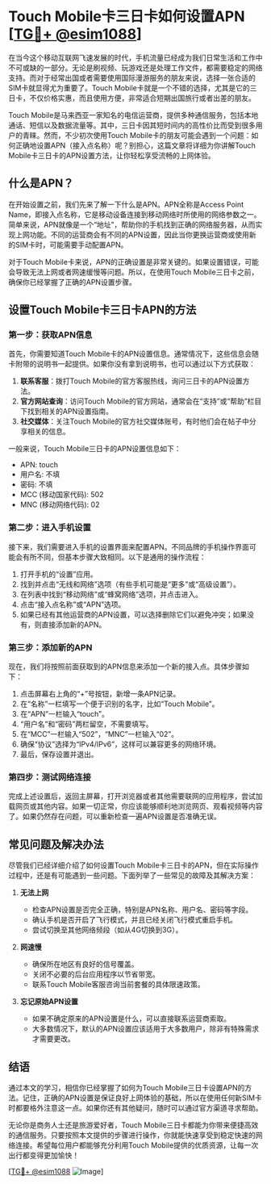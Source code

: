 # Touch Mobile卡三日卡如何设置APN [[TG💪+ @esim1088](https://t.me/s/esim1088)]

在当今这个移动互联网飞速发展的时代，手机流量已经成为我们日常生活和工作中不可或缺的一部分。无论是刷视频、玩游戏还是处理工作文件，都需要稳定的网络支持。而对于经常出国或者需要使用国际漫游服务的朋友来说，选择一张合适的SIM卡就显得尤为重要了。Touch Mobile卡就是一个不错的选择，尤其是它的三日卡，不仅价格实惠，而且使用方便，非常适合短期出国旅行或者出差的朋友。

Touch Mobile是马来西亚一家知名的电信运营商，提供多种通信服务，包括本地通话、短信以及数据流量等。其中，三日卡因其短时间内的高性价比而受到很多用户的青睐。然而，不少初次使用Touch Mobile卡的朋友可能会遇到一个问题：如何正确地设置APN（接入点名称）呢？别担心，这篇文章将详细为你讲解Touch Mobile卡三日卡的APN设置方法，让你轻松享受流畅的上网体验。

## 什么是APN？

在开始设置之前，我们先来了解一下什么是APN。APN全称是Access Point Name，即接入点名称，它是移动设备连接到移动网络时所使用的网络参数之一。简单来说，APN就像是一个“地址”，帮助你的手机找到正确的网络服务器，从而实现上网功能。不同的运营商会有不同的APN设置，因此当你更换运营商或使用新的SIM卡时，可能需要手动配置APN。

对于Touch Mobile卡来说，APN的正确设置是非常关键的。如果设置错误，可能会导致无法上网或者网速缓慢等问题。所以，在使用Touch Mobile三日卡之前，确保你已经掌握了正确的APN设置步骤。

## 设置Touch Mobile卡三日卡APN的方法

### 第一步：获取APN信息

首先，你需要知道Touch Mobile卡的APN设置信息。通常情况下，这些信息会随卡附带的说明书一起提供。如果你没有拿到说明书，也可以通过以下方式获取：

1. **联系客服**：拨打Touch Mobile的官方客服热线，询问三日卡的APN设置方法。
2. **官方网站查询**：访问Touch Mobile的官方网站，通常会在“支持”或“帮助”栏目下找到相关的APN设置指南。
3. **社交媒体**：关注Touch Mobile的官方社交媒体账号，有时他们会在帖子中分享相关的信息。

一般来说，Touch Mobile三日卡的APN设置信息如下：
- APN: touch
- 用户名: 不填
- 密码: 不填
- MCC (移动国家代码): 502
- MNC (移动网络代码): 02

### 第二步：进入手机设置

接下来，我们需要进入手机的设置界面来配置APN。不同品牌的手机操作界面可能会有所不同，但基本步骤大致相同。以下是通用的操作流程：

1. 打开手机的“设置”应用。
2. 找到并点击“无线和网络”选项（有些手机可能是“更多”或“高级设置”）。
3. 在列表中找到“移动网络”或“蜂窝网络”选项，并点击进入。
4. 点击“接入点名称”或“APN”选项。
5. 如果已经有其他运营商的APN设置，可以选择删除它们以避免冲突；如果没有，则直接添加新的APN。

### 第三步：添加新的APN

现在，我们将按照前面获取到的APN信息来添加一个新的接入点。具体步骤如下：

1. 点击屏幕右上角的“+”号按钮，新增一条APN记录。
2. 在“名称”一栏填写一个便于识别的名字，比如“Touch Mobile”。
3. 在“APN”一栏输入“touch”。
4. “用户名”和“密码”两栏留空，不需要填写。
5. 在“MCC”一栏输入“502”，“MNC”一栏输入“02”。
6. 确保“协议”选择为“IPv4/IPv6”，这样可以兼容更多的网络环境。
7. 最后，保存设置并退出。

### 第四步：测试网络连接

完成上述设置后，返回主屏幕，打开浏览器或者其他需要联网的应用程序，尝试加载网页或其他内容。如果一切正常，你应该能够顺利地浏览网页、观看视频等内容了。如果仍然存在问题，可以重新检查一遍APN设置是否准确无误。

## 常见问题及解决办法

尽管我们已经详细介绍了如何设置Touch Mobile卡三日卡的APN，但在实际操作过程中，还是有可能遇到一些问题。下面列举了一些常见的故障及其解决方案：

1. **无法上网**  
   - 检查APN设置是否完全正确，特别是APN名称、用户名、密码等字段。
   - 确认手机是否开启了飞行模式，并且已经关闭飞行模式重启手机。
   - 尝试切换至其他网络频段（如从4G切换到3G）。

2. **网速慢**  
   - 确保所在地区有良好的信号覆盖。
   - 关闭不必要的后台应用程序以节省带宽。
   - 联系Touch Mobile客服咨询当前套餐的具体限速政策。

3. **忘记原始APN设置**  
   - 如果不确定原来的APN设置是什么，可以直接联系运营商索取。
   - 大多数情况下，默认的APN设置应该适用于大多数用户，除非有特殊需求才需要更改。

## 结语

通过本文的学习，相信你已经掌握了如何为Touch Mobile三日卡设置APN的方法。记住，正确的APN设置是保证良好上网体验的基础，所以在使用任何新SIM卡时都要格外注意这一点。如果你还有其他疑问，随时可以通过官方渠道寻求帮助。

无论你是商务人士还是旅游爱好者，Touch Mobile三日卡都能为你带来便捷高效的通信服务。只要按照本文提供的步骤进行操作，你就能快速享受到稳定快速的网络连接。希望每位用户都能够充分利用Touch Mobile提供的优质资源，让每一次出行都变得更加愉快！

[[TG💪+ @esim1088](https://t.me/s/esim1088) ![Image](https://i.postimg.cc/4NQfJmqS/Snipaste-2025-05-13-00-14-12.png)]